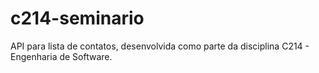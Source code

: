 # c214-seminario
API para lista de contatos, desenvolvida como parte da disciplina C214 - Engenharia de Software.
